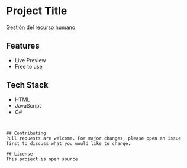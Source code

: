 
# Project Title
Gestión del recurso humano

## Features
- Live Preview
- Free to use

## Tech Stack
- HTML
- JavaScript
- C#





```


## Contributing
Pull requests are welcome. For major changes, please open an issue first to discuss what you would like to change.

## License
This project is open source.
